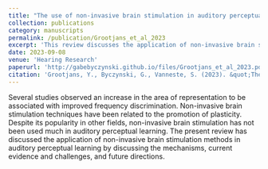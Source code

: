 ```yaml
---
title: "The use of non-invasive brain stimulation in auditory perceptual learning: A review"
collection: publications
category: manuscripts
permalink: /publication/Grootjans_et_al_2023
excerpt: 'This review discusses the application of non-invasive brain stimulation methods in auditory perceptual learning by discussing the mechanisms, current evidence and challenges, and future directions.'
date: 2023-09-08
venue: 'Hearing Research'
paperurl: 'http://gabebyczynski.github.io/files/Grootjans_et_al_2023.pdf'
citation: 'Grootjans, Y., Byczynski, G., Vanneste, S. (2023). &quot;The use of non-invasive brain stimulation in auditory perceptual learning: A review.&quot; <i>Hearing Research</i>. 439, 108881.'
---
```


Several studies observed an increase in the area of representation to be associated with improved frequency discrimination. Non-invasive brain stimulation techniques have been related to the promotion of plasticity. Despite its popularity in other fields, non-invasive brain stimulation has not been used much in auditory perceptual learning. The present review has discussed the application of non-invasive brain stimulation methods in auditory perceptual learning by discussing the mechanisms, current evidence and challenges, and future directions.
